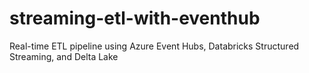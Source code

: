 # streaming-etl-with-eventhub
Real-time ETL pipeline using Azure Event Hubs, Databricks Structured Streaming, and Delta Lake
